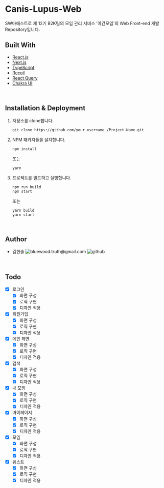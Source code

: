 # Canis-Lupus-Web

SW마에스트로 제 12기 B2K팀의 모임 관리 서비스 '이건모임'의 Web Front-end 개발 Repository입니다.

## Built With

- [React.js](https://reactjs.org/)
- [Next.js](https://nextjs.org/)
- [TypeScript](https://www.typescriptlang.org/)
- [Recoil](https://recoiljs.org/)
- [React Query ](https://react-query.tanstack.com/)
- [Chakra UI](https://chakra-ui.com/)

<br>

## Installation & Deployment

1. 저장소를 clone합니다.

   ```
   git clone https://github.com/your_username_/Project-Name.git
   ```

2. NPM 패키지들을 설치합니다.

   ```
   npm install
   ```

   또는

   ```
   yarn
   ```

3. 프로젝트를 빌드하고 실행합니다.

   ```
   npm run build
   npm start
   ```

   또는

   ```
   yarn build
   yarn start
   ```

<br>

## Author

- 김한슬 <img alt="bluewood.truth@gmail.com" src="https://img.shields.io/badge/bluewood.truth@gmail.com-red.svg?&style=flat-square&logo=gmail&logoColor=white&link=mailto:bluewood.truth@gmail.com" /> <img alt="github" src="https://img.shields.io/badge/bluewood-black.svg?&style=flat-square&logo=github&logoColor=white&link=https://github.com/bluewood-truth/" />

<br>

## Todo

- [x] 로그인
  - [x] 화면 구성
  - [x] 로직 구현
  - [x] 디자인 적용
- [x] 회원가입
  - [x] 화면 구성
  - [x] 로직 구현
  - [x] 디자인 적용
- [x] 메인 화면
  - [x] 화면 구성
  - [x] 로직 구현
  - [x] 디자인 적용
- [x] 검색
  - [x] 화면 구성
  - [x] 로직 구현
  - [x] 디자인 적용
- [x] 내 모임
  - [x] 화면 구성
  - [x] 로직 구현
  - [x] 디자인 적용
- [x] 마이페이지
  - [x] 화면 구성
  - [x] 로직 구현
  - [x] 디자인 적용
- [x] 모임
  - [x] 화면 구성
  - [x] 로직 구현
  - [x] 디자인 적용
- [x] 퀘스트
  - [x] 화면 구성
  - [x] 로직 구현
  - [x] 디자인 적용

<br>

[github-badge]: https://img.shields.io/badge/Github-black.svg?&style=for-the-badge&logo=github&logoColor=white&link=https://github.com/bluewood-truth/

